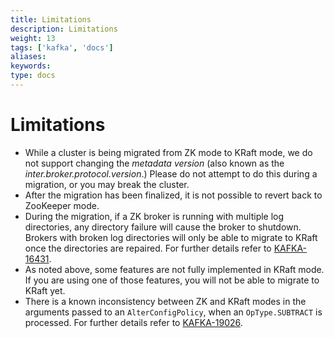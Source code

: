 ```yaml
---
title: Limitations
description: Limitations
weight: 13
tags: ['kafka', 'docs']
aliases: 
keywords: 
type: docs
---
```


# Limitations

  * While a cluster is being migrated from ZK mode to KRaft mode, we do not support changing the _metadata version_ (also known as the _inter.broker.protocol.version_.) Please do not attempt to do this during a migration, or you may break the cluster.
  * After the migration has been finalized, it is not possible to revert back to ZooKeeper mode.
  * During the migration, if a ZK broker is running with multiple log directories, any directory failure will cause the broker to shutdown. Brokers with broken log directories will only be able to migrate to KRaft once the directories are repaired. For further details refer to [KAFKA-16431](https://issues.apache.org/jira/browse/KAFKA-16431). 
  * As noted above, some features are not fully implemented in KRaft mode. If you are using one of those features, you will not be able to migrate to KRaft yet.
  * There is a known inconsistency between ZK and KRaft modes in the arguments passed to an `AlterConfigPolicy`, when an `OpType.SUBTRACT` is processed. For further details refer to [KAFKA-19026](https://issues.apache.org/jira/browse/KAFKA-19026). 


